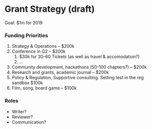 # Grant Strategy \(draft\)

Goal: $1m for 2019

### Funding Priorities

1. Strategy & Operations – $200k
2. Conference in Q2 – $200k
   1. $30k for 30-60 Tickets \(as well as travel & accomodation?\)
   2. ...
3. Community development, hackathons \(50-100 chapters?\) – $200k
4. Research and grants, academic journal – $200k
5. Policy & Regulation, Supportive consulting. Setting test in the reg sandbox $100k
6. Film, song, board game – $100k

### Roles

* Writer?
* Reviewer?
* Communication?

